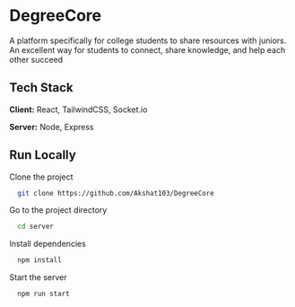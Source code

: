 
# DegreeCore

A platform specifically for college students to share resources with juniors. An excellent way for students to connect, share knowledge, and help each other succeed

## Tech Stack

**Client:** React, TailwindCSS, Socket.io

**Server:** Node, Express


## Run Locally

Clone the project

```bash
  git clone https://github.com/Akshat103/DegreeCore
```

Go to the project directory

```bash
  cd server
```

Install dependencies

```bash
  npm install
```

Start the server

```bash
  npm run start
```

